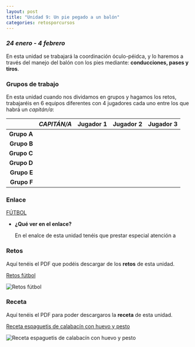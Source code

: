 ```yaml
---
layout: post
title: "Unidad 9: Un pie pegado a un balón"
categories: retosporcursos
---
```


### *24 enero - 4 febrero*

En esta unidad se trabajará la coordinación óculo-péidca, y lo haremos a través del manejo del balón con los pies mediante: **conducciones, pases y tiros**.

### **Grupos de trabajo**

En esta unidad cuando nos dividamos en grupos y hagamos los retos, trabajaréis en 6 equipos diferentes con 4 jugadores cada uno entre los que habrá un *capitán/a*:

|      |*CAPITÁN/A*|Jugador 1|Jugador 2|Jugador 3|
|-----:|-----:|-----:|-----:|-----:|
|**Grupo A**|      |      |      |      |
|**Grupo B**|      |      |      |      |
|**Grupo C**|      |      |      |      |
|**Grupo D**|      |      |      |      |
|**Grupo E**|      |      |      |      |
|**Grupo F**|      |      |      |      |


### **Enlace** 

[FÚTBOL](https://danieledufis.github.io/futbol/futbol)

* **¿Qué ver en el enlace?**

  En el enalce de esta unidad tenéis que prestar especial atención a

### **Retos** 

Aquí tenéis el PDF que podéis descargar de los **retos** de esta unidad.

[Retos fútbol](https://danieledufis.github.io/pdfs/F%C3%BAtbol-retos-4.pdf)

![Retos fútbol](https://danieledufis.github.io/images_text/F%C3%BAtbol-retos-4_page-0001.jpg)

### **Receta** 

Aquí tenéis el PDF para poder descargaros la **receta** de esta unidad.

[Receta espaguetis de calabacín con huevo y pesto](https://danieledufis.github.io/pdfs/Receta-Espaguetis%20de%20Calabacin.pdf)

![Receta espaguetis de calabacín con huevo y pesto](https://danieledufis.github.io/images_text/Receta-Espaguetis%20de%20Calabacin_page-0001.jpg)

[Fútbol]:../../pdfs/F%C3%BAtbol-retos-4.pdf
[Espaguietis de calabacín con huevo y pesto]:../../pdfs/Receta-Espaguetis%20de%20Calabacin.pdf
